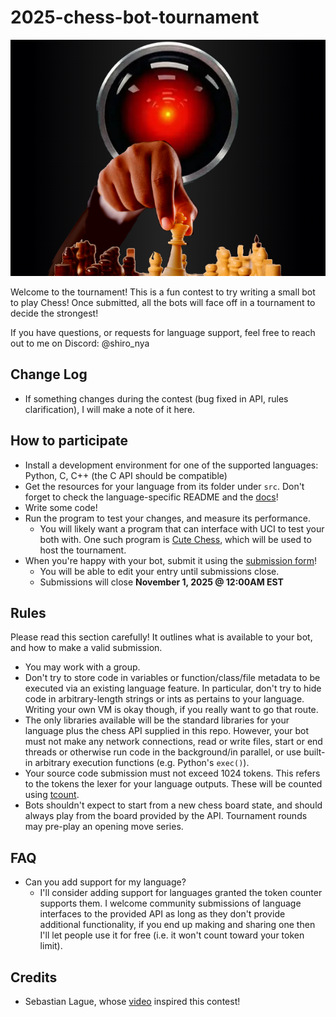 # 2025-chess-bot-tournament
![Tournament banner](/resources/chess_tournament_banner.png)

Welcome to the tournament! This is a fun contest to try writing a small bot to play Chess! Once submitted, all the bots will face off in a tournament to decide the strongest!

If you have questions, or requests for language support, feel free to reach out to me on Discord: @shiro_nya

## Change Log
- If something changes during the contest (bug fixed in API, rules clarification), I will make a note of it here.

## How to participate
- Install a development environment for one of the supported languages: Python, C, C++ (the C API should be compatible)
- Get the resources for your language from its folder under `src`. Don't forget to check the language-specific README and the [docs](https://github.com/shiro-nya/2025-chess-bot-tournament/wiki)!
- Write some code!
- Run the program to test your changes, and measure its performance.
  - You will likely want a program that can interface with UCI to test your both with. One such program is [Cute Chess](https://cutechess.com), which will be used to host the tournament.
- When you're happy with your bot, submit it using the [submission form](https://forms.gle/hUD66B5Aec3Z64aJ7)!
  - You will be able to edit your entry until submissions close.
  - Submissions will close **November 1, 2025 @ 12:00AM EST**

## Rules
Please read this section carefully! It outlines what is available to your bot, and how to make a valid submission.
- You may work with a group.
- Don't try to store code in variables or function/class/file metadata to be executed via an existing language feature. In particular, don't try to hide code in arbitrary-length strings or ints as pertains to your language. Writing your own VM is okay though, if you really want to go that route.
- The only libraries available will be the standard libraries for your language plus the chess API supplied in this repo. However, your bot must not make any network connections, read or write files, start or end threads or otherwise run code in the background/in parallel, or use built-in arbitrary execution functions (e.g. Python's `exec()`).
- Your source code submission must not exceed 1024 tokens. This refers to the tokens the lexer for your language outputs. These will be counted using [tcount](https://github.com/RRethy/tcount/tree/master).
- Bots shouldn't expect to start from a new chess board state, and should always play from the board provided by the API. Tournament rounds may pre-play an opening move series.

## FAQ
- Can you add support for my language?
  - I'll consider adding support for languages granted the token counter supports them. I welcome community submissions of language interfaces to the provided API as long as they don't provide additional functionality, if you end up making and sharing one then I'll let people use it for free (i.e. it won't count toward your token limit).

## Credits
- Sebastian Lague, whose [video](https://www.youtube.com/watch?v=Ne40a5LkK6A) inspired this contest!
